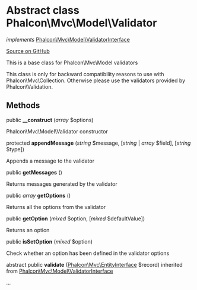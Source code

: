 # Abstract class **Phalcon\\Mvc\\Model\\Validator**

*implements* [Phalcon\Mvc\Model\ValidatorInterface](/en/3.1.2/api/Phalcon_Mvc_Model_ValidatorInterface)

<a href="https://github.com/phalcon/cphalcon/blob/master/phalcon/mvc/model/validator.zep" class="btn btn-default btn-sm">Source on GitHub</a>

This is a base class for Phalcon\\Mvc\\Model validators

This class is only for backward compatibility reasons to use with Phalcon\\Mvc\\Collection.
Otherwise please use the validators provided by Phalcon\\Validation.

## Methods
public  **__construct** (*array* $options)

Phalcon\\Mvc\\Model\\Validator constructor

protected  **appendMessage** (*string* $message, [*string* | *array* $field], [*string* $type])

Appends a message to the validator

public  **getMessages** ()

Returns messages generated by the validator

public *array* **getOptions** ()

Returns all the options from the validator

public  **getOption** (*mixed* $option, [*mixed* $defaultValue])

Returns an option

public  **isSetOption** (*mixed* $option)

Check whether an option has been defined in the validator options

abstract public  **validate** ([Phalcon\Mvc\EntityInterface](/en/3.1.2/api/Phalcon_Mvc_EntityInterface) $record) inherited from [Phalcon\Mvc\Model\ValidatorInterface](/en/3.1.2/api/Phalcon_Mvc_Model_ValidatorInterface)

...

